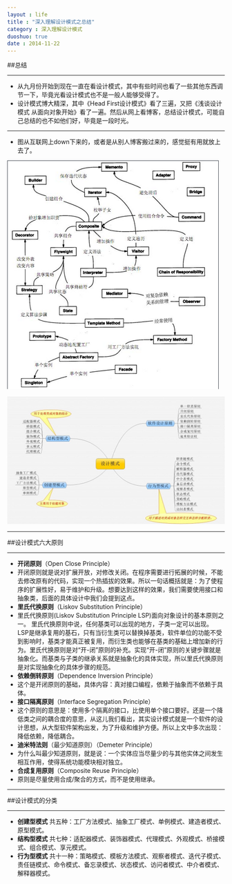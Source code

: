 ```yaml
---
layout : life
title : "深入理解设计模式之总结"
category : 深入理解设计模式
duoshuo: true
date : 2014-11-22
---
```


##总结

-------------

* 从九月份开始到现在一直在看设计模式，其中有些时间也看了一些其他东西调节一下，毕竟光看设计模式也不是一般人能够受得了。
* 设计模式博大精深，其中《Head First设计模式》看了三遍，又把《浅谈设计模式 从面向对象开始》看了一遍。然后从网上看博客，总结设计模式，可能自己总结的也不如他们好，毕竟是一段时光。

-----------------

* 图从互联网上down下来的，或者是从别人博客搬过来的，感觉挺有用就放上去了。
 
![gengsuanfa](/life/picture/shejimoshi.png) 

![gengsuanfa](/life/picture/shejimoshi2.jpg)

----------------------

##设计模式六大原则

----------------------

* **开闭原则**（Open Close Principle）
 * 开闭原则就是说对扩展开放，对修改关闭。在程序需要进行拓展的时候，不能去修改原有的代码，实现一个热插拔的效果。所以一句话概括就是：为了使程序的扩展性好，易于维护和升级。想要达到这样的效果，我们需要使用接口和抽象类，后面的具体设计中我们会提到这点。
* **里氏代换原则**（Liskov Substitution Principle）
 * 里氏代换原则(Liskov Substitution Principle LSP)面向对象设计的基本原则之一。 里氏代换原则中说，任何基类可以出现的地方，子类一定可以出现。 LSP是继承复用的基石，只有当衍生类可以替换掉基类，软件单位的功能不受到影响时，基类才能真正被复用，而衍生类也能够在基类的基础上增加新的行为。里氏代换原则是对“开-闭”原则的补充。实现“开-闭”原则的关键步骤就是抽象化。而基类与子类的继承关系就是抽象化的具体实现，所以里氏代换原则是对实现抽象化的具体步骤的规范。
* **依赖倒转原则**（Dependence Inversion Principle）
 * 这个是开闭原则的基础，具体内容：真对接口编程，依赖于抽象而不依赖于具体。
* **接口隔离原则**（Interface Segregation Principle）
 * 这个原则的意思是：使用多个隔离的接口，比使用单个接口要好。还是一个降低类之间的耦合度的意思，从这儿我们看出，其实设计模式就是一个软件的设计思想，从大型软件架构出发，为了升级和维护方便。所以上文中多次出现：降低依赖，降低耦合。
* **迪米特法则**（最少知道原则）（Demeter Principle）
 * 为什么叫最少知道原则，就是说：一个实体应当尽量少的与其他实体之间发生相互作用，使得系统功能模块相对独立。
* **合成复用原则**（Composite Reuse Principle）
 * 原则是尽量使用合成/聚合的方式，而不是使用继承。
 
------------

##设计模式的分类

------------
* **创建型模式** 共五种：工厂方法模式、抽象工厂模式、单例模式、建造者模式、原型模式。
* **结构型模式** 共七种：适配器模式、装饰器模式、代理模式、外观模式、桥接模式、组合模式、享元模式。
* **行为型模式** 共十一种：策略模式、模板方法模式、观察者模式、迭代子模式、责任链模式、命令模式、备忘录模式、状态模式、访问者模式、中介者模式、解释器模式。

